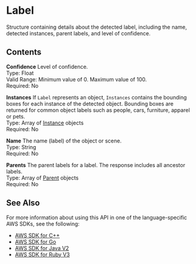 # Label<a name="API_Label"></a>

Structure containing details about the detected label, including the name, detected instances, parent labels, and level of confidence\.

 

## Contents<a name="API_Label_Contents"></a>

 **Confidence**   <a name="rekognition-Type-Label-Confidence"></a>
Level of confidence\.  
Type: Float  
Valid Range: Minimum value of 0\. Maximum value of 100\.  
Required: No

 **Instances**   <a name="rekognition-Type-Label-Instances"></a>
If `Label` represents an object, `Instances` contains the bounding boxes for each instance of the detected object\. Bounding boxes are returned for common object labels such as people, cars, furniture, apparel or pets\.  
Type: Array of [Instance](API_Instance.md) objects  
Required: No

 **Name**   <a name="rekognition-Type-Label-Name"></a>
The name \(label\) of the object or scene\.  
Type: String  
Required: No

 **Parents**   <a name="rekognition-Type-Label-Parents"></a>
The parent labels for a label\. The response includes all ancestor labels\.  
Type: Array of [Parent](API_Parent.md) objects  
Required: No

## See Also<a name="API_Label_SeeAlso"></a>

For more information about using this API in one of the language\-specific AWS SDKs, see the following:
+  [AWS SDK for C\+\+](https://docs.aws.amazon.com/goto/SdkForCpp/rekognition-2016-06-27/Label) 
+  [AWS SDK for Go](https://docs.aws.amazon.com/goto/SdkForGoV1/rekognition-2016-06-27/Label) 
+  [AWS SDK for Java V2](https://docs.aws.amazon.com/goto/SdkForJavaV2/rekognition-2016-06-27/Label) 
+  [AWS SDK for Ruby V3](https://docs.aws.amazon.com/goto/SdkForRubyV3/rekognition-2016-06-27/Label) 